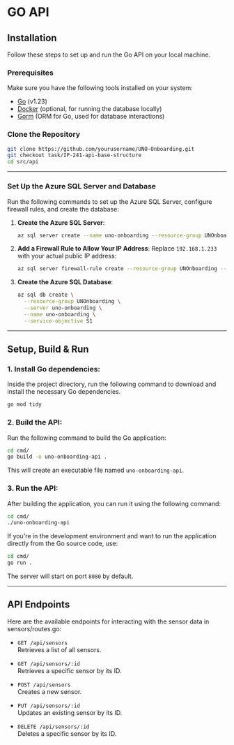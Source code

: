 # GO API

## Installation

Follow these steps to set up and run the Go API on your local machine.

### Prerequisites

Make sure you have the following tools installed on your system:

- [Go](https://golang.org/dl/) (v1.23)
- [Docker](https://www.docker.com/get-started) (optional, for running the database locally)
- [Gorm](https://gorm.io/index.html) (ORM for Go, used for database interactions)

### Clone the Repository

```bash
git clone https://github.com/yourusername/UNO-Onboarding.git
git checkout task/IP-241-api-base-structure
cd src/api

```
---

### Set Up the Azure SQL Server and Database

Run the following commands to set up the Azure SQL Server, configure firewall rules, and create the database:

1. **Create the Azure SQL Server**:
   ```bash
   az sql server create --name uno-onboarding --resource-group UNOnboarding --location northeurope --admin-user eqs-digital --admin-password B3N5GA!QpgCX^&@Bt+pXhTY6NcZD7NWw
   ```

2. **Add a Firewall Rule to Allow Your IP Address**:
   Replace `192.168.1.233` with your actual public IP address:
   ```bash
   az sql server firewall-rule create --resource-group UNOnboarding --server uno-onboarding --name AllowMyIP --start-ip-address 192.168.1.233 --end-ip-address 192.168.1.233
   ```

3. **Create the Azure SQL Database**:
   ```bash
   az sql db create \
     --resource-group UNOnboarding \
     --server uno-onboarding \
     --name uno-onboarding \
     --service-objective S1
   ```
---

## Setup, Build & Run


### 1. **Install Go dependencies**:
   
   Inside the project directory, run the following command to download and install the necessary Go dependencies.

   ```bash
   go mod tidy
   ```

### 2. **Build the API**:

   Run the following command to build the Go application:

   ```bash
   cd cmd/
   go build -o uno-onboarding-api .
   ```

   This will create an executable file named `uno-onboarding-api`.

### 3. **Run the API**:

   After building the application, you can run it using the following command:

   ```bash
   cd cmd/
   ./uno-onboarding-api
   ```

   If you're in the development environment and want to run the application directly from the Go source code, use:

   ```bash
   cd cmd/
   go run .
   ```

   The server will start on port `8080` by default.

---

## API Endpoints

Here are the available endpoints for interacting with the sensor data in sensors/routes.go:

- `GET /api/sensors`  
  Retrieves a list of all sensors.

- `GET /api/sensors/:id`  
  Retrieves a specific sensor by its ID.

- `POST /api/sensors`  
  Creates a new sensor.

- `PUT /api/sensors/:id`  
  Updates an existing sensor by its ID.

- `DELETE /api/sensors/:id`  
  Deletes a specific sensor by its ID.
